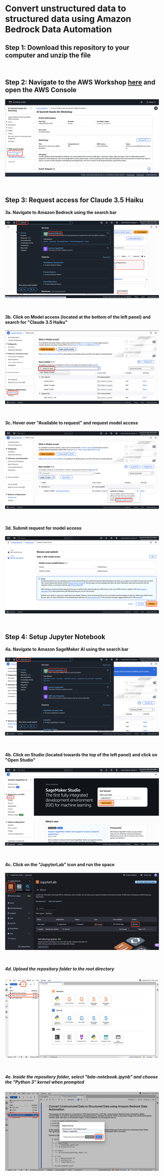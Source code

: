 # Convert unstructured data to structured data using Amazon Bedrock Data Automation

## Step 1: Download this repository to your computer and unzip the file

<br>

## Step 2: Navigate to the AWS Workshop [here](https://catalog.us-east-1.prod.workshops.aws/join?access-code=7079-043f61-48) and open the AWS Console
![Alt text](src/readme_images/open_aws_console.png)

<br>

## Step 3: Request access for Claude 3.5 Haiku
#### 3a. Navigate to Amazon Bedrock using the search bar
![Alt text](src/readme_images/search_for_bedrock.png)

<br>

#### 3b. Click on Model access (located at the bottom of the left panel) and search for "Claude 3.5 Haiku"
![Alt text](src/readme_images/search_for_haiku_model.png)

<br>

#### 3c. Hover over "Available to request" and request model access
![Alt text](src/readme_images/request_model_access.png)

<br>

#### 3d. Submit request for model access
![Alt text](src/readme_images/submit_model_access.png)

<br>

## Step 4: Setup Jupyter Notebook 
#### 4a. Navigate to Amazon SageMaker AI using the search bar
![Alt text](src/readme_images/search_for_sagemaker.png)

<br>

#### 4b. Click on Studio (located towards the top of the left panel) and click on "Open Studio"
![Alt text](src/readme_images/open_sagemaker_studio.png)

<br>

#### 4c. Click on the "JupyterLab" icon and run the space 
![Alt text](src/readme_images/run_jupyter_space.png)

<br>

##### 4d. Upload the repository folder to the root directory
![Alt text](src/readme_images/upload_repo_to_notebook.png)

<br>

##### 4e. Inside the repository folder, select "bda-notebook.ipynb" and choose the "Python 3" kernel when prompted
![Alt text](src/readme_images/select_kernel.png)
